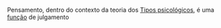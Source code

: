 Pensamento, dentro do contexto da teoria dos [Tipos psicológicos](Tipos%20psicológicos.md), é uma [função](Função.md) de julgamento
